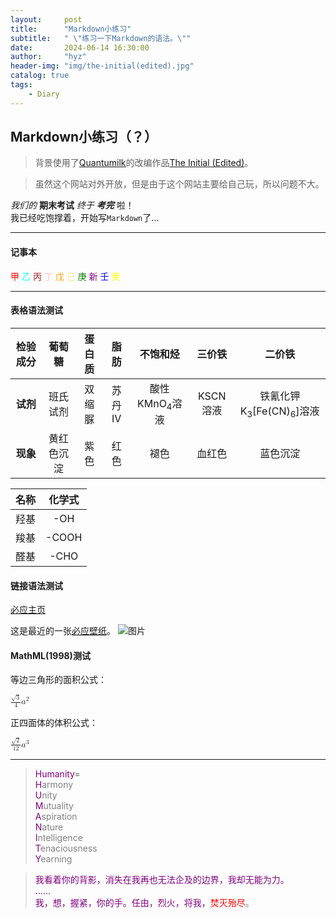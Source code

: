 ```yaml
---
layout:     post
title:      "Markdown小练习"
subtitle:   " \"练习一下Markdown的语法。\""
date:       2024-06-14 16:30:00
author:     "hyz"
header-img: "img/the-initial(edited).jpg"
catalog: true
tags:
    - Diary
---
```


## Markdown小练习（？）
>背景使用了[Quantumilk](https://b23.tv/VN1501A)的改编作品[The Initial (Edited)](https://b23.tv/LZ7VDnM)。

>虽然这个网站对外开放，但是由于这个网站主要给自己玩，所以问题不大。

*我们的* **期末考试** *终于* ***考完*** 啦！<br>
我已经吃饱撑着，开始写`Markdown`了...

---
#### 记事本
<span style="color:red;">甲</span> 
<span style="color:cyan;">乙</span> 
<span style="color:brown;">丙</span> 
<span style="color:pink;">丁</span> 
<span style="color:orange;">戊</span> 
<span style="color:khaki;">己</span> 
<span style="color:green;">庚</span> 
<span style="color:purple;">新</span> 
<span style="color:blue;">壬</span> 
<span style="color:yellow;">癸</span> 

---

#### 表格语法测试

| **检验成分** |  葡萄糖  | 蛋白质 | 脂肪  |         不饱和烃         |  三价铁   |                   二价铁                   |
| :------: | :---: | :-: | :-: | :------------------: | :----: | :-------------------------------------: |
|  **试剂**  | 班氏试剂  | 双缩脲 | 苏丹Ⅳ | 酸性KMnO<sub>4</sub>溶液 | KSCN溶液 | 铁氰化钾K<sub>3</sub>[Fe(CN)<sub>6</sub>]溶液 |
|  **现象**  | 黄红色沉淀 | 紫色  | 红色  |          褪色          |  血红色   |                  蓝色沉淀                   |

| **名称** | **化学式** |
| :----: | :-----: |
|   羟基   |   -OH   |
|   羧基   |  -COOH  |
|   醛基   |  -CHO   |

#### 链接语法测试

[必应主页](bing.com)<br>

这是最近的一张[必应壁纸](https://peapix.com/bing)。
![图片](https://img.peapix.com/dbc45c6900bb4bca99ad059910dde8c6_UHD.jpg "龙舟池日出，集美区，厦门，中国")

<audio src="https://music.163.com/song/media/outer/url?id=2040870797.mp3"></audio>

#### MathML(1998)测试

等边三角形的面积公式：
<div>
<math xmlns="http://www.w3.org/1998/Math/MathML">
  <mfrac>
    <mrow><msqrt><mn>3</mn></msqrt></mrow>
    <mn>4</mn>
  </mfrac>
  <msup><mi>a</mi><mn>2</mn></msup>
</math>
</div>

正四面体的体积公式：
<div>
<math xmlns="http://www.w3.org/1998/Math/MathML">
  <mfrac>
    <mrow><msqrt><mn>2</mn></msqrt></mrow>
    <mn>12</mn>
  </mfrac>
  <msup><mi>a</mi><mn>3</mn></msup>
</math>
</div>

---

> <font color="purple">Humanity</font>=
> <br><font color="purple">H</font><span style="color:grey;">armony</span>
> <br><font color="purple">U</font><span style="color:grey;">nity</span>
> <br><font color="purple">M</font><span style="color:grey;">utuality</span>
> <br><font color="purple">A</font><span style="color:grey;">spiration</span>
> <br><font color="purple">N</font><span style="color:grey;">ature</span>
> <br><font color="purple">I</font><span style="color:grey;">ntelligence</span>
> <br><font color="purple">T</font><span style="color:grey;">enaciousness</span>
> <br><font color="purple">Y</font><span style="color:grey;">earning</span>

><font color = purple>我看着你的背影，消失在我再也无法企及的边界，我却无能为力。</font><br>
><font color = purple>......</font><br>
><font color = purple>我，想，握紧，你的手。任由，烈火，将我，<font color="red">焚灭殆尽</font><span style="color:grey;">。</span></font>

